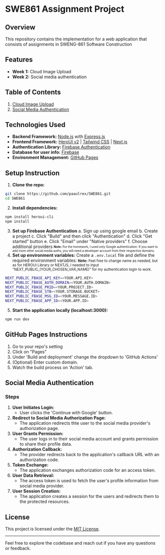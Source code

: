 # SWE861 Assignment Project

## Overview

This repository contains the implementation for a web application that consists of assignments in SWENG-861 Software Construction

## Features
- **Week 1:** Cloud Image Upload
- **Week 2:** Social media authentication

## Table of Contents
1. [Cloud Image Upload](#cloud-image-upload)
2. [Social Media Authentication](#social-media-authentication)


## Technologies Used
- **Backend Framework:** [Node.js](https://nodejs.org) with [Express.js](https://expressjs.com)
- **Frontend Framework:** [HeroUI v2](https://heroui.com) | [Tailwind CSS](https://tailwindcss.com/) | [Next.js](https://nextjs.org/docs/getting-started)
- **Authentication Library:** [Firebase Authentication](https://firebase.google.com/)
- **Database for user info:** [Firebase](https://firebase.google.com/)
- **Environment Management:** [GitHub Pages](https://github.com)

## Setup Instruction
1. **Clone the repo:**
  ```bash
  git clone https://github.com/paaulrex/SWE861.git
  cd SWE861
  ```
2. **Install dependencies:**
  ```bash
  npm install heroui-cli
  npm install
  ```
3. **Set up Firebase Authentication**
  a. Sign up using google email
  b. Create a project
  c. Click "Build" and then click "Authentication"
  d. Click "Get started" button
  e. Click "Email" under "Native providers"
  f. Choose additional providers
    <sub><sup>**Note:** For the homework, I used only Google authentication. If you want to add more other social media auths, you will need a developer account from their respective domains.
    </sup></sub>
4. **Set up environment variables:**
  Create a `.env.local` file and define the required environment variables:
  <small>**Note:** Feel free to change name as needed, but as for HEROUI Library or NEXTJS, I needed to input "NEXT_PUBLIC_(YOUR_CHOSEN_VAR_NAME)" for my authentication login to work.</small>
  ```bash
  NEXT_PUBLIC_FBASE_API_KEY=<YOUR.API.KEY>
  NEXT_PUBLIC_FBASE_AUTH_DOMAIN=<YOUR.AUTH.DOMAIN>
  NEXT_PUBLIC_FBASE_PRID=<YOUR.PROJECT.ID>
  NEXT_PUBLIC_FBASE_STB=<YOUR.STORAGE.BUCKET>
  NEXT_PUBLIC_FBASE_MSG_ID=<YOUR.MESSAGE.ID>
  NEXT_PUBLIC_FBASE_APP_ID=<YOUR.APP.ID>
  ```
5. **Start the application locally (localhost:3000):**
  ```bash
  npm run dev
  ```

## GitHub Pages Instructions
1. Go to your repo's setting
2. Click on "Pages"
3. Under 'Build and deployment' change the dropdown to 'GitHub Actions'
4. (Optional) Enter custom domain.
5. Watch the build process on 'Action' tab.

## Social Media Authentication
### Steps
1. **User Initiates Login:**
    - User clicks the 'Continue with Google' button.
2. **Redirect to Social Media Authorization Page:**
    - The application redirects thte user to the social media provider's authorization page.
3. **User Grants Permission:**
    - The user logs in to their social media account and grants permission to share their profile data.
4. **Authorization Callback:**
    - The provider redirects back to the application's callback URL with an authorization code.
5. **Token Exchange:**
    - The application exchanges authorization code for an access token.
6. **User Data Retrieval:**
    - The access token is used to fetch the user's profile information from social media provider.
7. **User Session Creation:**
    - The application creates a session for the users and redirects them to the protected resources.

## License
This project is licensed under the [MIT License](LICENSE).

---

Feel free to explore the codebase and reach out if you have any questions or feedback.